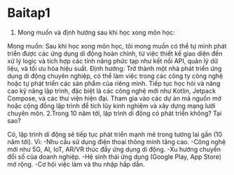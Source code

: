 # Baitap1
1. Mong muốn và định hướng sau khi học xong môn học:

Mong muốn: Sau khi học xong môn học, tôi mong muốn có thể tự mình phát triển được các ứng dụng di động hoàn chỉnh, từ việc thiết kế giao diện đến xử lý logic và tích hợp các tính năng phức tạp như kết nối API, quản lý dữ liệu, và tối ưu hóa hiệu suất.
Định hướng:
Trở thành một nhà phát triển ứng dụng di động chuyên nghiệp, có thể làm việc trong các công ty công nghệ hoặc tự phát triển các sản phẩm của riêng mình.
Tiếp tục học hỏi và nâng cao kỹ năng lập trình, đặc biệt là các công nghệ mới như Kotlin, Jetpack Compose, và các thư viện hiện đại.
Tham gia vào các dự án mã nguồn mở hoặc cộng đồng lập trình để tích lũy kinh nghiệm và xây dựng mạng lưới chuyên môn.
2.Trong 10 năm tới, lập trình di động có phát triển không? Tại sao?

Có, lập trình di động sẽ tiếp tục phát triển mạnh mẽ trong tương lai gần (10 năm tới).
Vì:
    -Nhu cầu sử dụng điện thoại thông minh tăng cao.
    -Công nghệ mới như 5G, AI, IoT, AR/VR thúc đẩy ứng dụng di động.
    -Xu hướng chuyển đổi số của doanh nghiệp.
    -Hệ sinh thái ứng dụng (Google Play, App Store) mở rộng.
    -Cơ hội việc làm và thu nhập hấp dẫn.